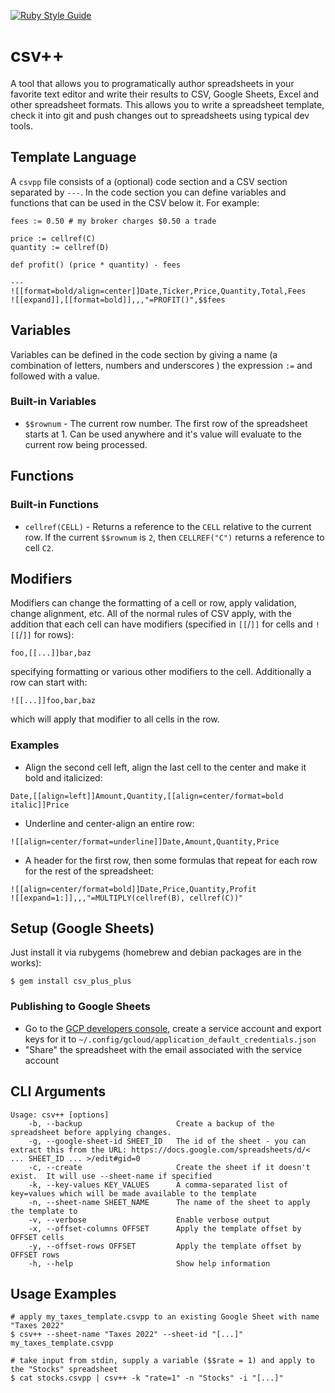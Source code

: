 [![Ruby Style Guide](https://img.shields.io/badge/code_style-community-brightgreen.svg)](https://rubystyle.guide)

# csv++

A tool that allows you to programatically author spreadsheets in your favorite text editor and write their results to CSV, Google Sheets, Excel and other spreadsheet formats.  This allows you to write a spreadsheet template, check it into git and push changes out to spreadsheets using typical dev tools.

## Template Language

A `csvpp` file consists of a (optional) code section and a CSV section separated by `---`.  In the code section you can define variables and functions that can be used in the CSV below it.  For example:

```
fees := 0.50 # my broker charges $0.50 a trade

price := cellref(C)
quantity := cellref(D)

def profit() (price * quantity) - fees

---
![[format=bold/align=center]]Date,Ticker,Price,Quantity,Total,Fees
![[expand]],[[format=bold]],,,"=PROFIT()",$$fees
```

## Variables

Variables can be defined in the code section by giving a name (a combination of letters, numbers and underscores ) the expression `:=` and followed with a value.

### Built-in Variables

* `$$rownum` - The current row number.  The first row of the spreadsheet starts at 1.  Can be used anywhere and it's value will evaluate to the current row being processed.

## Functions

### Built-in Functions
* `cellref(CELL)` - Returns a reference to the `CELL` relative to the current row.  If the current `$$rownum` is `2`, then `CELLREF("C")` returns  a reference to cell `C2`.

## Modifiers

Modifiers can change the formatting of a cell or row, apply validation, change alignment, etc. All of the normal rules of CSV apply, with the addition that each cell can have modifiers (specified in `[[`/`]]` for cells and `![[`/`]]` for rows):

```
foo,[[...]]bar,baz
```

specifying formatting or various other modifiers to the cell.  Additionally a row can start with:

```
![[...]]foo,bar,baz
```

which will apply that modifier to all cells in the row.

### Examples

* Align the second cell left, align the last cell to the center and make it bold and italicized:

```
Date,[[align=left]]Amount,Quantity,[[align=center/format=bold italic]]Price
```

* Underline and center-align an entire row:

```
![[align=center/format=underline]]Date,Amount,Quantity,Price
```

* A header for the first row, then some formulas that repeat for each row for the rest of the spreadsheet:

```
![[align=center/format=bold]]Date,Price,Quantity,Profit
![[expand=1:]],,,"=MULTIPLY(cellref(B), cellref(C))"
```

## Setup (Google Sheets)

Just install it via rubygems (homebrew and debian packages are in the works):

`$ gem install csv_plus_plus`

### Publishing to Google Sheets

* Go to the [GCP developers console](https://console.cloud.google.com/projectselector2/apis/credentials?pli=1&supportedpurview=project), create a service account and export keys for it to `~/.config/gcloud/application_default_credentials.json`
* "Share" the spreadsheet with the email associated with the service account

## CLI Arguments

```
Usage: csv++ [options]
    -b, --backup                     Create a backup of the spreadsheet before applying changes.
    -g, --google-sheet-id SHEET_ID   The id of the sheet - you can extract this from the URL: https://docs.google.com/spreadsheets/d/< ... SHEET_ID ... >/edit#gid=0
    -c, --create                     Create the sheet if it doesn't exist.  It will use --sheet-name if specified
    -k, --key-values KEY_VALUES      A comma-separated list of key=values which will be made available to the template
    -n, --sheet-name SHEET_NAME      The name of the sheet to apply the template to
    -v, --verbose                    Enable verbose output
    -x, --offset-columns OFFSET      Apply the template offset by OFFSET cells
    -y, --offset-rows OFFSET         Apply the template offset by OFFSET rows
    -h, --help                       Show help information
```

## Usage Examples

```
# apply my_taxes_template.csvpp to an existing Google Sheet with name "Taxes 2022"
$ csv++ --sheet-name "Taxes 2022" --sheet-id "[...]" my_taxes_template.csvpp

# take input from stdin, supply a variable ($$rate = 1) and apply to the "Stocks" spreadsheet
$ cat stocks.csvpp | csv++ -k "rate=1" -n "Stocks" -i "[...]"
```
